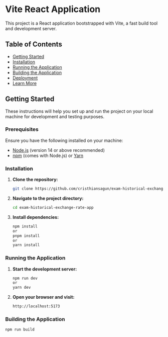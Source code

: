 # Vite React Application

This project is a React application bootstrapped with Vite, a fast build tool and development server.

## Table of Contents

- [Getting Started](#getting-started)
- [Installation](#installation)
- [Running the Application](#running-the-application)
- [Building the Application](#building-the-application)
- [Deployment](#deployment)
- [Learn More](#learn-more)

## Getting Started

These instructions will help you set up and run the project on your local machine for development and testing purposes.

### Prerequisites

Ensure you have the following installed on your machine:

- [Node.js](https://nodejs.org/) (version 14 or above recommended)
- [npm](https://www.npmjs.com/) (comes with Node.js) or [Yarn](https://yarnpkg.com/)

### Installation

1. **Clone the repository:**

   ```bash
   git clone https://github.com/cristhiansagun/exam-historical-exchange-rate-app.git

2. **Navigate to the project directory:**

   ```bash
   cd exam-historical-exchange-rate-app

2. **Install dependencies:**

   ```bash
   npm install
   or
   pnpm install
   or
   yarn install


### Running the Application

1. **Start the development server:**

   ```bash
   npm run dev
   or
   yarn dev
   
2. **Open your browser and visit:**

   ```bash
   http://localhost:5173

### Building the Application

   ```bash
   npm run build